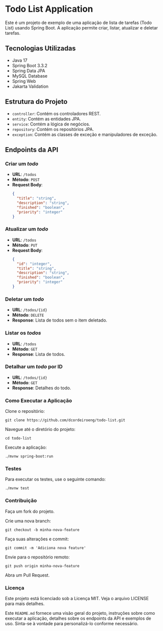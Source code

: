# Todo List Application

Este é um projeto de exemplo de uma aplicação de lista de tarefas (Todo List) usando Spring Boot. A aplicação permite criar, listar, atualizar e deletar tarefas.

## Tecnologias Utilizadas

- Java 17
- Spring Boot 3.3.2
- Spring Data JPA
- MySQL Database
- Spring Web
- Jakarta Validation

## Estrutura do Projeto

- `controller`: Contém os controladores REST.
- `entity`: Contém as entidades JPA.
- `service`: Contém a lógica de negócios.
- `repository`: Contém os repositórios JPA.
- `exception`: Contém as classes de exceção e manipuladores de exceção.

## Endpoints da API

### Criar um *todo*

- **URL**: `/todos`
- **Método**: `POST`
- **Request Body**:
  ```json
  {
    "title": "string",
    "description": "string",
    "finished": "boolean",
    "priority": "integer"
  }

### Atualizar um *todo*

- **URL**: `/todos`
- **Método**: `PUT`
- **Request Body**:
  ```json
  {
    "id": "integer",
    "title": "string",
    "description": "string",
    "finished": "boolean",
    "priority": "integer"
  }

### Deletar um *todo*

- **URL**: `/todos/{id}`
- **Método**: `DELETE`
- **Response**: Lista de todos sem o item deletado.

### Listar os *todos*

- **URL**: `/todos`
- **Método**: `GET`
- **Response**: Lista de todos.

### Detalhar um *todo* por ID

- **URL**: `/todos/{id}`
- **Método**: `GET`
- **Response**: Detalhes do todo.

### Como Executar a Aplicação

Clone o repositório:

`git clone https://github.com/dcordeiroeng/todo-list.git`

Navegue até o diretório do projeto:

`cd todo-list`

Execute a aplicação:

`./mvnw spring-boot:run`

### Testes

Para executar os testes, use o seguinte comando:

`./mvnw test`

### Contribuição

Faça um fork do projeto.

Crie uma nova branch:

`git checkout -b minha-nova-feature`

Faça suas alterações e commit:

`git commit -m 'Adiciona nova feature'`

Envie para o repositório remoto:

`git push origin minha-nova-feature`

Abra um Pull Request.

### Licença

Este projeto está licenciado sob a Licença MIT. Veja o arquivo LICENSE para mais detalhes.

Este `README.md` fornece uma visão geral do projeto, instruções sobre como executar a aplicação, detalhes sobre os endpoints da API e exemplos de uso. Sinta-se à vontade para personalizá-lo conforme necessário.
